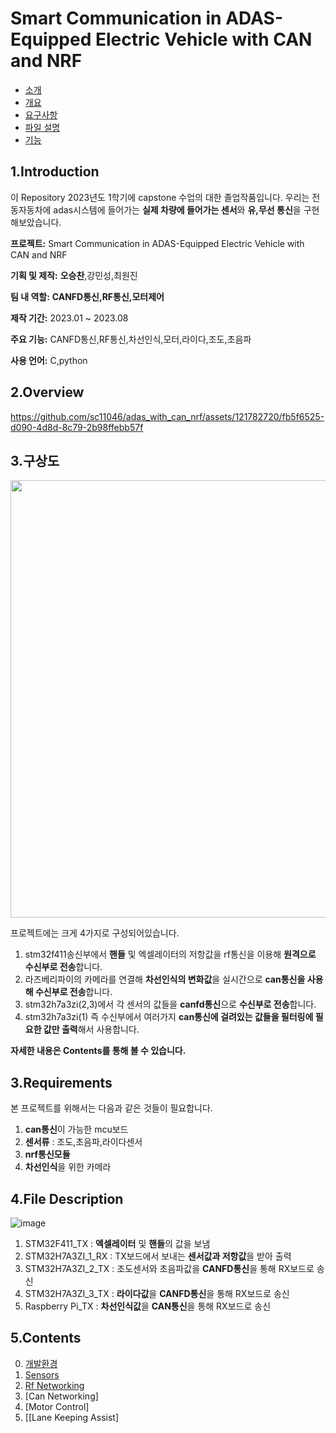 # Smart Communication in ADAS-Equipped Electric Vehicle with CAN and NRF


-  [소개](#1introduction)
-  [개요](#2overview)
-  [요구사항](#3requirements)
-  [파일 설명](#4file-description)
-  [기능](#5contents)

## 1.Introduction 
이 Repository 2023년도 1학기에 capstone 수업의 대한 졸업작품입니다.
우리는 전동자동차에 adas시스템에 들어가는 **실제 차량에 들어가는 센서**와 **유,무선 통신**을 구현해보았습니다.
>
**프로젝트:** Smart Communication in ADAS-Equipped Electric Vehicle with CAN and NRF
>
**기획 및 제작:** **오승찬**,강민성,최원진
>
**팀 내 역할:** **CANFD통신,RF통신,모터제어**
>
**제작 기간:** 2023.01 ~ 2023.08
>
**주요 기능:** CANFD통신,RF통신,차선인식,모터,라이다,조도,초음파
>
**사용 언어:** C,python
## 2.Overview
https://github.com/sc11046/adas_with_can_nrf/assets/121782720/fb5f6525-d090-4d8d-8c79-2b98ffebb57f
## 3.구상도

<img src="https://github.com/sc11046/adas_with_can_nrf/assets/121782720/fca8f023-8188-4d78-99a7-fe49a4b6bfda" width="1200" height="700"/>



프로젝트에는 크게 4가지로 구성되어있습니다.
1) stm32f411송신부에서 **핸들** 및 엑셀레이터의 저항값을 rf통신을 이용해 **원격으로 수신부로 전송**합니다.
2) 라즈베리파이의 카메라를 연결해 **차선인식의 변화값**을 실시간으로 **can통신을 사용해 수신부로 전송**합니다.
3) stm32h7a3zi(2,3)에서 각 센서의 값들을 **canfd통신**으로 **수신부로 전송**합니다.
4) stm32h7a3zi(1) 즉 수신부에서 여러가지 **can통신에 걸려있는 값들을 필터링에 필요한 값만 출력**해서 사용합니다.

**자세한 내용은 Contents를 통해 볼 수 있습니다.**

## 3.Requirements

본 프로젝트를 위해서는 다음과 같은 것들이 필요합니다.

1) **can통신**이 가능한 mcu보드
2) **센서류** : 조도,초음파,라이다센서
3) **nrf통신모듈**
4) **차선인식**을 위한 카메라

## 4.File Description
![image](https://github.com/sc11046/adas_with_can_nrf/assets/121782720/63862075-ed62-4683-b8c8-1eb82d0f53ff)

1) STM32F411_TX : **엑셀레이터** 및 **핸들**의 값을 보냄
2) STM32H7A3ZI_1_RX : TX보드에서 보내는 **센서값과 저항값**을 받아 출력
3) STM32H7A3ZI_2_TX : 조도센서와 초음파값을 **CANFD통신**을 통해 RX보드로 송신
4) STM32H7A3ZI_3_TX : **라이다값**을 **CANFD통신**을 통해 RX보드로 송신
5) Raspberry Pi_TX : **차선인식값**을 **CAN통신**을 통해 RX보드로 송신

## 5.Contents
0) [개발환경](https://github.com/sc11046/adas_with_can_nrf/blob/main/MD_Description/EnvironmentSetting.md)
1) [Sensors](https://github.com/sc11046/adas_with_can_nrf/blob/main/MD_Description/Sensors.md)
2) [Rf Networking](https://github.com/sc11046/adas_with_can_nrf/blob/main/MD_Description/Rf%20Networking.md)
3) [Can Networking]
4) [Motor Control]
5) [[Lane Keeping Assist]





